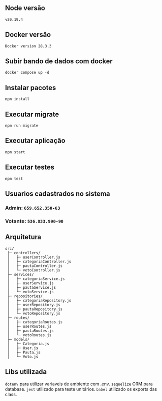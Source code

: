 ## Node versão
`v20.19.4`

## Docker versão
`Docker version 28.3.3`

## Subir bando de dados com docker
`docker compose up -d`

## Instalar pacotes
`npm install`

## Executar migrate
`npm run migrate`

## Executar aplicação
`npm start`

## Executar testes
`npm test`

## Usuarios cadastrados no sistema
### Admin: `659.652.350-03`
### Votante: `536.833.990-90`

## Arquitetura
```
src/
 ├─ controllers/
 │   ├─ userController.js
 │   ├─ categoriaController.js
 │   ├─ pautaController.js
 │   └─ votoController.js
 ├─ services/
 │   ├─ categoriaService.js
 │   ├─ userService.js
 │   ├─ pautaService.js
 │   └─ votoService.js
 ├─ repositories/
 │   ├─ categoriaRepository.js
 │   ├─ userRepository.js
 │   ├─ pautaRepository.js
 │   └─ votoRepository.js
 ├─ routes/
 │   ├─ categoriaRoutes.js
 │   ├─ userRoutes.js
 │   ├─ pautaRoutes.js
 │   └─ votoRoutes.js
 ├─ models/
 │   ├─ Categoria.js
 │   ├─ User.js
 │   ├─ Pauta.js
 │   └─ Voto.js
```

## Libs utilizada
`dotenv` para utilizar variaveis de ambiente com .env.
`sequelize` ORM para database.
`jest` utilizado para teste unitários.
`babel` utilizado os exports das class.